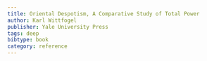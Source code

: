 ```yaml
---
title: Oriental Despotism, A Comparative Study of Total Power
author: Karl Wittfogel
publisher: Yale University Press
tags: deep
bibtype: book
category: reference
---
```

